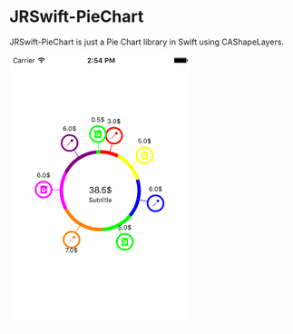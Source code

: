 # JRSwift-PieChart

JRSwift-PieChart is just a Pie Chart library in Swift using CAShapeLayers.

![alt tag](https://github.com/jrjithin/JRSwift-PieChart/blob/master/JRSwift-PieChart/Simulator%20Screen%20Shot%20Nov%2020%2C%202015%2C%202.54.18%20PM.png)
